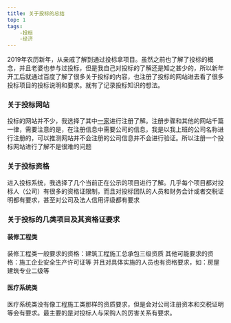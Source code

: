 ```yaml
---
title: 关于投标的总结
top: 1
tags:
	-投标
	-经济
---
```


2019年农历新年，从亲戚了解到通过投标拿项目。虽然之前也了解了投标的概念，并且老婆也参与过投标，但是我自己对投标的了解还是知之甚少的，所以新年开工后就通过百度了解了很多关于投标的内容，也注册了投标的网站进去看了很多投标项目的投标说明和要求。就有了记录投标知识的想法。


### 关于投标网站

投标的网站并不少，我选择了其中[一家](http://www.infobidding.com/)进行注册了解。注册步骤和其他的网站千篇一律，需要注意的是，在注册信息中需要公司的信息，我是以我上班的公司名称进行注册的，可以推测网站并不会注册的公司信息并不会进行验证。所以注册一个投标网站进行了解不是很难的问题

### 关于投标资格

进入投标系统，我选择了几个当前正在公示的项目进行了解。几乎每个项目都对投标人（公司）有很多的资格证限制，而且对投标团队的人员和财务会计或者交税证明都有要求，甚至对公司及法人信用评级都有要求

### 关于投标的几类项目及其资格证要求

#### 装修工程类

装修工程类一般要求的资格：建筑工程施工总承包三级资质
其他可能要求的资格：施工企业安全生产许可证等
并且对具体实施的人员也有资格要求，如：房屋建筑专业二级等

#### 医疗系统类

医疗系统类没有像工程施工类那样的资质要求，但是会对公司注册资本和交税证明等会有要求。最主要的是对投标人与采购人的厉害关系有要求。
